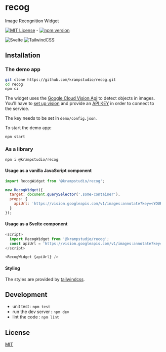 # recog
Image Recognition Widget

[![MIT License](https://img.shields.io/badge/License-MIT-yellow.svg)](./LICENSE) - [![npm version](https://badge.fury.io/js/@krampstudio%2Frecog.svg)](https://badge.fury.io/js/@krampstudio%2Frecog)

![Svelte](https://img.shields.io/badge/svelte-%23f1413d.svg?style=for-the-badge&logo=svelte&logoColor=white) ![TailwindCSS](https://img.shields.io/badge/tailwindcss-%2338B2AC.svg?style=for-the-badge&logo=tailwind-css&logoColor=white)


## Installation

### The demo app

```bash
git clone https://github.com/krampstudio/recog.git
cd recog
npm ci
```

The widget uses the [Google Cloud Vision Api](https://cloud.google.com/vision) to detect objects in images. You'll have to [set up vision](https://cloud.google.com/vision/docs/setup) and provide an [API KEY](https://cloud.google.com/docs/authentication/api-keys) in order to connect to the service.

The key needs to be set in `demo/config.json`.

To start the demo app:

```
npm start
```

### As a library

```bash
npm i @krampstudio/recog
```

#### Usage as a vanilla JavaScript component

```js
import RecogWidget from '@krampstudio/recog';

new RecogWidget({
  target: document.querySelector('.some-container'),
  props: {
    apiUrl: 'https://vision.googleapis.com/v1/images:annotate?key=<YOUR_VISION_API_KEY>'
  }
});
```

#### Usage as a Svelte component

```js
<script>
  import RecogWidget from '@krampstudio/recog';
  const apiUrl = 'https://vision.googleapis.com/v1/images:annotate?key=<YOUR_VISION_API_KEY>'
</script>

<RecogWidget {apiUrl} />
```

#### Styling

The styles are provided by [tailwindcss](https://tailwindcss.com/). 

## Development

 - unit test : `npm test`
 - run the dev server : `npm dev`
 - lint the code : `npm lint`

## License
[MIT](https://choosealicense.com/licenses/mit/)
